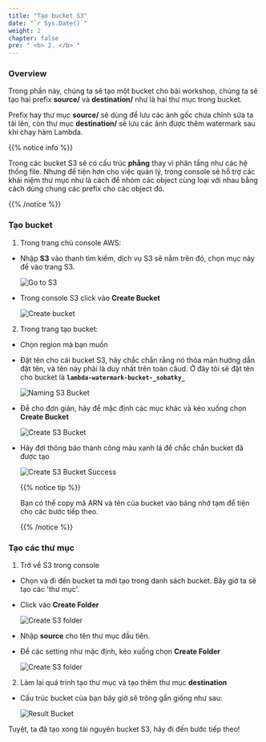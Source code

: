 ```yaml
---
title: "Tạo bucket S3"
date: "`r Sys.Date()`"
weight: 2
chapter: false
pre: " <b> 2. </b> "
---
```


### Overview

Trong phần này, chúng ta sẽ tạo một bucket cho bài workshop, chúng ta sẽ tạo hai prefix **source/** và **destination/** như là hai thư mục trong bucket.

Prefix hay thư mục **source/** sẽ dùng để lưu các ảnh gốc chưa chỉnh sửa ta tải lên, còn thư mục **destination/** sẽ lưu các ảnh được thêm watermark sau khi chạy hàm Lambda.

{{% notice info %}}

Trong các bucket S3 sẽ có cấu trúc **phẳng** thay vì phân tầng như các hệ thống file. Nhưng để tiện hơn cho việc quản lý, trong console sẽ hỗ trợ các khái niệm thư mục như là cách để nhóm các object cùng loại với nhau bằng cách dùng chung các prefix cho các object đó.

{{% /notice %}}

### Tạo bucket

1. Trong trang chủ console AWS:

- Nhập **S3** vào thanh tìm kiếm, dịch vụ S3 sẽ nằm trên đó, chọn mục này để vào trang S3.

  ![Go to S3](/images/2-CreateS3Bucket/start.png?featherlight=false)

- Trong console S3 click vào **Create Bucket**

  ![Create bucket](/images/2-CreateS3Bucket/startcreate.png?featherlight=false)

2. Trong trang tạo bucket:

- Chọn region mà bạn muốn

- Đặt tên cho cái bucket S3, hãy chắc chắn rằng nó thỏa mãn hướng dẫn đặt tên, và tên này phải là duy nhất trên toàn câud. Ở đây tôi sẽ đặt tên cho bucket là **`lambda-watermark-bucket-_sobatky_`**

  ![Naming S3 Bucket](/images/2-CreateS3Bucket/namebucket.png?featherlight=false)

- Để cho đơn giản, hãy để mặc định các mục khác và kéo xuống chọn **Create Bucket**

  ![Create S3 Bucket](/images/2-CreateS3Bucket/createbucket.png?featherlight=false)

- Hãy đợi thông báo thành công màu xanh lá để chắc chắn bucket đã được tạo

  ![Create S3 Bucket Success](/images/2-CreateS3Bucket/createsuccess.png?featherlight=false)

  {{% notice tip %}}

  Bạn có thể copy mã ARN và tên của bucket vào bảng nhớ tạm để tiện cho các bước tiếp theo.

  {{% /notice %}}

### Tạo các thư mục

1. Trở về S3 trong console

- Chọn và đi đến bucket ta mới tạo trong danh sách bucket. Bây giờ ta sẽ tạo các 'thư mục'.

- Click vào **Create Folder**

  ![Create S3 folder](/images/2-CreateS3Bucket/createfolder.png?featherlight=false)

- Nhập **source** cho tên thư mục đầu tiên.

- Để các setting như mặc định, kéo xuống chọn **Create Folder**

  ![Create S3 folder](/images/2-CreateS3Bucket/nameandcreatefolder.png?featherlight=false)

2. Làm lại quá trình tạo thư mục và tạo thêm thư mục **destination**

- Cấu trúc bucket của bạn bây giờ sẽ trông gần giống như sau:

  ![Result Bucket](/images/2-CreateS3Bucket/final.png?featherlight=false)

Tuyệt, ta đã tạo xong tài nguyên bucket S3, hãy đi đến bước tiếp theo!
